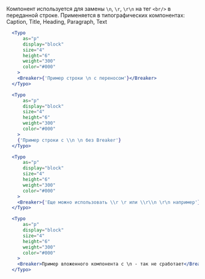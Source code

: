 Компонент используется для замены `\n`, `\r`, `\r\n` на тег `<br/>` в переданной строке. 
Применяется в типографических компонентах: Caption, Title, Heading, Paragraph, Text
```jsx
  <Typo
      as="p"
      display="block"
      size="4"
      height="6"
      weight="300"
      color="#000"
    >
    <Breaker>{'Пример строки \n с переносом'}</Breaker>
  </Typo>
```
```jsx
  <Typo
      as="p"
      display="block"
      size="4"
      height="6"
      weight="300"
      color="#000"
    >
    {'Пример строки c \\n \n без Breaker'}
  </Typo>
```
```jsx
  <Typo
      as="p"
      display="block"
      size="4"
      height="6"
      weight="300"
      color="#000"
    >
    <Breaker>{'Еще можно использовать \\r \r или \\r\\n \r\n например'}</Breaker>
  </Typo>
```
```jsx
  <Typo
      as="p"
      display="block"
      size="4"
      height="6"
      weight="300"
      color="#000"
    >
    <Breaker>Пример вложенного компонента c \n - так не сработает</Breaker>
  </Typo>
```
